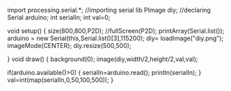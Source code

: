 import processing.serial.*; //importing serial lib
PImage diy; //declaring 
Serial arduino;
int serialIn;
int val=0;

void setup()
{
  size(800,800,P2D);
  //fullScreen(P2D);
  printArray(Serial.list());
  arduino = new Serial(this,Serial.list()[3],115200);
  diy= loadImage("diy.png");
  imageMode(CENTER);
  diy.resize(500,500);
  
}
void draw()
{
  background(0);
  image(diy,width/2,height/2,val,val);
  
  
  if(arduino.available()>0)
  {
    serialIn=arduino.read();
    println(serialIn);
  }
  val=int(map(serialIn,0,50,100,500));
}
